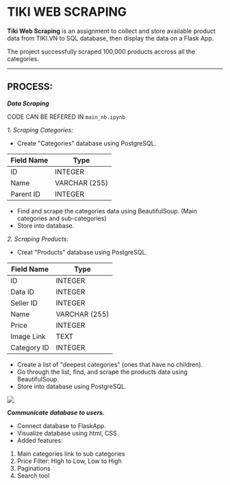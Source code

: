 # **TIKI WEB SCRAPING** 

**Tiki Web Scraping** is an assignment to collect and store available product data from TIKI.VN to SQL database, then display the data on a Flask App. 

The project successfully scraped 100,000 products accross all the categories. 

-------

## **PROCESS:**

***Data Scraping***

CODE CAN BE REFERED IN ```main_nb.ipynb```

*1. Scraping Categories:* 
* Create "Categories" database using PostgreSQL.

| Field Name | Type | 
| --------   | -------- |
| ID | INTEGER | 
| Name       | VARCHAR (255)|
| Parent ID | INTEGER |
* Find and scrape the categories data using BeautifulSoup. (Main categories and sub-categories)
* Store into database. 


*2. Scraping Products:* 
* Creat "Products" database using PostgreSQL. 

| Field Name | Type | 
| --------   | -------- | 
| ID | INTEGER |
| Data ID | INTEGER 
| Seller ID | INTEGER
| Name      | VARCHAR (255)|
| Price | INTEGER|
| Image Link | TEXT
| Category ID | INTEGER |

* Create a list of "deepest categories" (ones that have no children).
* Go through the list, find, and scrape the products data using BeautifulSoup. 
* Store into database using PostgreSQL. 

![](https://i.imgur.com/U2ojQq0.jpg)

***Communicate database to users.***

* Connect database to FlaskApp.
* Visualize database using html, CSS.
* Added features: 
1. Main categories link to sub categories 
2. Price Filter: High to Low, Low to High
3. Paginations 
4. Search tool
